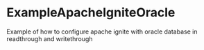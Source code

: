 # ExampleApacheIgniteOracle
Example of how to configure apache ignite with oracle database in readthrough and writethrough

